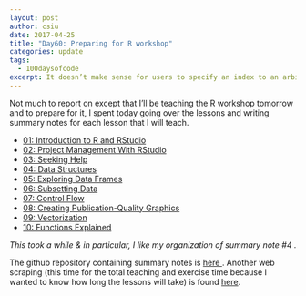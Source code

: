 ```yaml
---
layout: post
author: csiu
date: 2017-04-25
title: "Day60: Preparing for R workshop"
categories: update
tags:
  - 100daysofcode
excerpt: It doesn’t make sense for users to specify an index to an arbitrary ordering
---
```


Not much to report on except that I’ll be teaching the R workshop tomorrow and to prepare for it, I spent today going over the lessons and writing summary notes for each lesson that I will teach.

- [01: Introduction to R and RStudio](https://github.com/csiu/2017-04-26-r_workshop/blob/master/summary_notes/01-rstudio-intro.md)
- [02: Project Management With RStudio](https://github.com/csiu/2017-04-26-r_workshop/blob/master/summary_notes/02-project-intro.md)
- [03: Seeking Help](https://github.com/csiu/2017-04-26-r_workshop/blob/master/summary_notes/03-seeking-help.md)
- [04: Data Structures](https://github.com/csiu/2017-04-26-r_workshop/blob/master/summary_notes/04-data-structures-part1.md)
- [05: Exploring Data Frames](https://github.com/csiu/2017-04-26-r_workshop/blob/master/summary_notes/05-data-structures-part2.md)
- [06: Subsetting Data](https://github.com/csiu/2017-04-26-r_workshop/blob/master/summary_notes/06-data-subsetting.md)
- [07: Control Flow](https://github.com/csiu/2017-04-26-r_workshop/blob/master/summary_notes/07-control-flow.md)
- [08: Creating Publication-Quality Graphics](https://github.com/csiu/2017-04-26-r_workshop/blob/master/summary_notes/08-plot-ggplot2.md)
- [09: Vectorization](https://github.com/csiu/2017-04-26-r_workshop/blob/master/summary_notes/09-vectorization.md)
- [10: Functions Explained](https://github.com/csiu/2017-04-26-r_workshop/blob/master/summary_notes/10-functions.md)

*This took a while & in particular, I like my organization of summary note #4 <i class="fa fa-smile-o"></i>.*

The github repository containing summary notes is [here <i class="fa fa-github"></i>](https://github.com/csiu/2017-04-26-r_workshop). Another web scraping (this time for the total teaching and exercise time because I wanted to know how long the lessons will take) is found [here](https://github.com/csiu/2017-04-26-r_workshop/blob/master/README.Rmd).
